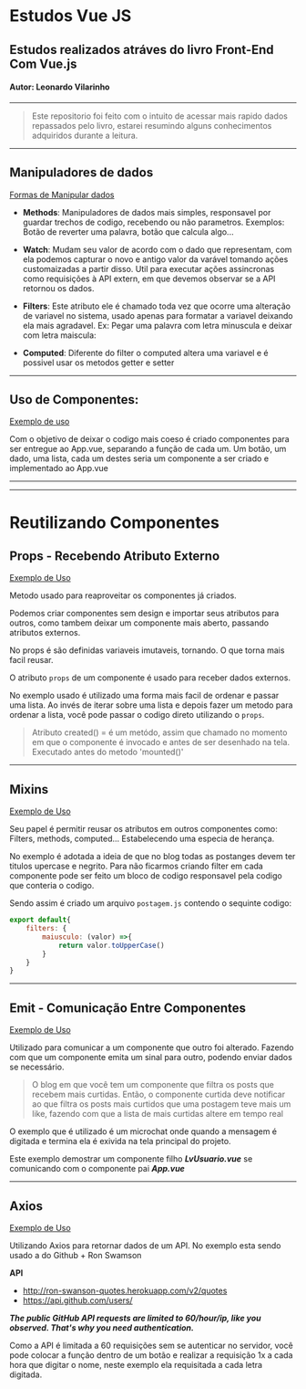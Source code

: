 # Estudos Vue JS
## Estudos realizados atráves do livro Front-End Com Vue.js
#### Autor: Leonardo Vilarinho

---
<blockquote> 
    Este repositorio foi feito com o intuito de acessar mais rapido dados repassados pelo livro, estarei resumindo alguns conhecimentos adquiridos durante a leitura.
</blockquote> 

---

## Manipuladores de dados

[Formas de Manipular dados](https://github.com/PedroHumberto/estudosVueJs/tree/master/manipulando-dados/src)

* **Methods**: Manipuladores de dados mais simples, responsavel por guardar trechos de codigo, recebendo ou não parametros. Exemplos: Botão de reverter uma palavra, botão que calcula algo...

* **Watch**: Mudam seu valor de acordo com o dado que representam, com ela podemos capturar o novo e antigo valor da varável tomando ações customaizadas a partir disso. Util para executar ações assincronas como requisições à API extern, em que devemos observar se a API retornou os dados.

* **Filters**: Este atributo ele é chamado toda vez que ocorre uma alteração de variavel no sistema, usado apenas para formatar a variavel deixando ela mais agradavel. Ex: Pegar uma palavra com letra minuscula e deixar com letra maiscula:



* **Computed**: Diferente do filter o computed altera uma variavel e é possivel usar os metodos getter e setter

---
## Uso de Componentes:

[Exemplo de uso](https://github.com/PedroHumberto/estudosVueJs/tree/master/componentes-juntos/src)

Com o objetivo de deixar o codigo mais coeso é criado componentes para ser entregue ao App.vue, separando a função de cada um. Um botão, um dado, uma lista, cada um destes seria um componente a ser criado e implementado ao App.vue

---
---

# Reutilizando Componentes

## Props - Recebendo Atributo Externo
[Exemplo de Uso](https://github.com/PedroHumberto/estudosVueJs/tree/master/props-receb-atrib-externos/src)

Metodo usado para reaproveitar os componentes já criados.

Podemos criar componentes sem design e importar seus atributos para outros, como tambem deixar um componente mais aberto, passando atributos externos.

No props é são definidas variaveis imutaveis, tornando. O que torna mais facil reusar.

O atributo ``props`` de um componente é usado para receber dados externos.

No exemplo usado é utilizado uma forma mais facil de ordenar e passar uma lista. Ao invés de iterar sobre uma lista e depois fazer um metodo para ordenar a lista, você pode passar o codigo direto utilizando o ``props``.

<blockquote> 
    Atributo created() = é um metódo, assim que chamado no momento em que o componente é invocado e antes de ser desenhado na tela. Executado antes do metodo 'mounted()'
</blockquote> 

---

## Mixins

[Exemplo de Uso](https://github.com/PedroHumberto/estudosVueJs/tree/master/mixins/src)

Seu papel é permitir reusar os atributos em outros componentes como: Filters, methods, computed...
Estabelecendo uma especia de herança.

No exemplo é adotada a ideia de que no blog todas as postanges devem ter titulos upercase e negrito.
Para não ficarmos criando filter em cada componente pode ser feito um bloco de codigo responsavel pela codigo que conteria o codigo.


Sendo assim é criado um arquivo ``postagem.js`` contendo o sequinte codigo:
```javascript
export default{
    filters: {
        maiusculo: (valor) =>{
            return valor.toUpperCase()
        }
    }
}
```

---
## Emit - Comunicação Entre Componentes

[Exemplo de Uso](https://github.com/PedroHumberto/estudosVueJs/tree/master/emit/src)

Utilizado para comunicar a um componente que outro foi alterado. Fazendo com que um componente emita um sinal para outro, podendo enviar dados se necessário.

<blockquote> 
    O blog em que você tem um componente que filtra os posts que recebem mais curtidas. Então, o componente curtida deve notificar ao que filtra os posts mais curtidos que uma postagem teve mais um like, fazendo com que a lista de mais curtidas altere em tempo real
</blockquote>

O exemplo que é utilizado é um microchat onde quando a mensagem é digitada e termina ela é exivida na tela principal do projeto.

Este exemplo demostrar um componente filho ***LvUsuario.vue*** se comunicando com o componente pai ***App.vue***

---

## Axios

[Exemplo de Uso]()

Utilizando Axios para retornar dados de um API. No exemplo esta sendo usado a do Github + Ron Swamson

  **API** 
  * http://ron-swanson-quotes.herokuapp.com/v2/quotes
  * https://api.github.com/users/


***The public GitHub API requests are limited to 60/hour/ip, like you observed. That's why you need authentication.***

Como a API é limitada a 60 requisições sem se autenticar no servidor, você pode colocar a função dentro de um botão e realizar a requisição 1x a cada hora que digitar o nome, neste exemplo ela requisitada a cada letra digitada.
